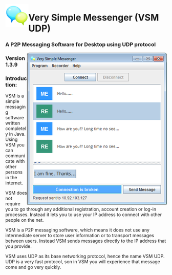 <img src = "/resources/app-003.png" al="Icon" align="left"> <h1>Very Simple Messenger (VSM UDP)</h1>
<h3>A P2P Messaging Software for Desktop using UDP protocol</h3>
<img src = "/screen_shot/s6.png" al="VSM UDP Main Window" align="right">
<h3>Version 1.3.9</h3>

<h3>Introduction:</h3>
<p>VSM is a simple messaging software written completely in Java.
Using VSM you can communicate with other persons in the internet.</p>
<p>VSM does not require you to go through any additional registration, account creation or log-in processes.
Instead it lets you to use your IP address to connect with other people on the net.</p>
<p>VSM is a P2P messaging software, which means it does not use any intermediate server
to store user information or to transport messages between users.
Instead VSM sends messages directly to the IP address that you provide.</p>
<p>VSM uses UDP as its base networking protocol, hence the name VSM UDP.
UDP is a very fast protocol, son in VSM you will experience that message come and go very quickly.</p>

